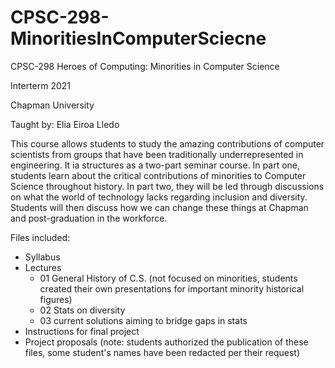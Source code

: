 # CPSC-298-MinoritiesInComputerSciecne
CPSC-298 Heroes of Computing: Minorities in Computer Science

Interterm 2021

Chapman University

Taught by: Elia Eiroa Lledo

This course allows students to study the amazing contributions of computer scientists from groups that have been traditionally underrepresented in engineering.
It ia structures as a two-part seminar course. In part one, students learn about the critical contributions of minorities to Computer Science throughout history. In part two, they will be led through discussions on what the world of technology lacks regarding inclusion and diversity. Students will then discuss how we can change these things at Chapman and post-graduation in the workforce.

Files included:
- Syllabus
- Lectures
  - 01 General History of C.S. (not focused on minorities, students created their own presentations for important minority historical figures)
  - 02 Stats on diversity
  - 03 current solutions aiming to bridge gaps in stats
- Instructions for final project
- Project proposals (note: students authorized the publication of these files, some student's names have been redacted per their request)
